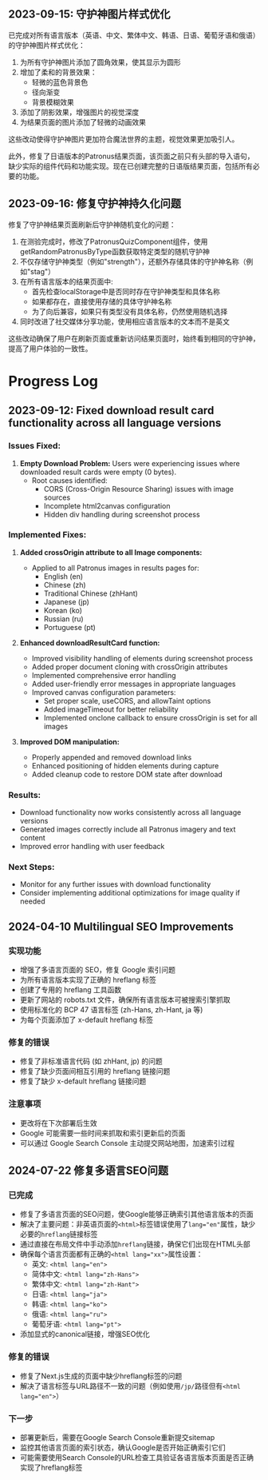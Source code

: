 ## 2023-09-15: 守护神图片样式优化

已完成对所有语言版本（英语、中文、繁体中文、韩语、日语、葡萄牙语和俄语）的守护神图片样式优化：

1. 为所有守护神图片添加了圆角效果，使其显示为圆形
2. 增加了柔和的背景效果：
   - 轻微的蓝色背景色
   - 径向渐变
   - 背景模糊效果
3. 添加了阴影效果，增强图片的视觉深度
4. 为结果页面的图片添加了轻微的动画效果

这些改动使得守护神图片更加符合魔法世界的主题，视觉效果更加吸引人。

此外，修复了日语版本的Patronus结果页面，该页面之前只有头部的导入语句，缺少实际的组件代码和功能实现。现在已创建完整的日语版结果页面，包括所有必要的功能。

## 2023-09-16: 修复守护神持久化问题

修复了守护神结果页面刷新后守护神随机变化的问题：

1. 在测验完成时，修改了PatronusQuizComponent组件，使用getRandomPatronusByType函数获取特定类型的随机守护神
2. 不仅存储守护神类型（例如"strength"），还额外存储具体的守护神名称（例如"stag"）
3. 在所有语言版本的结果页面中:
   - 首先检查localStorage中是否同时存在守护神类型和具体名称
   - 如果都存在，直接使用存储的具体守护神名称
   - 为了向后兼容，如果只有类型没有具体名称，仍然使用随机选择
4. 同时改进了社交媒体分享功能，使用相应语言版本的文本而不是英文

这些改动确保了用户在刷新页面或重新访问结果页面时，始终看到相同的守护神，提高了用户体验的一致性。

# Progress Log

## 2023-09-12: Fixed download result card functionality across all language versions

### Issues Fixed:
1. **Empty Download Problem:** Users were experiencing issues where downloaded result cards were empty (0 bytes).
   - Root causes identified:
     - CORS (Cross-Origin Resource Sharing) issues with image sources
     - Incomplete html2canvas configuration
     - Hidden div handling during screenshot process

### Implemented Fixes:
1. **Added crossOrigin attribute to all Image components:**
   - Applied to all Patronus images in results pages for:
     - English (en)
     - Chinese (zh)
     - Traditional Chinese (zhHant)
     - Japanese (jp)
     - Korean (ko)
     - Russian (ru)
     - Portuguese (pt)

2. **Enhanced downloadResultCard function:**
   - Improved visibility handling of elements during screenshot process
   - Added proper document cloning with crossOrigin attributes
   - Implemented comprehensive error handling
   - Added user-friendly error messages in appropriate languages
   - Improved canvas configuration parameters:
     - Set proper scale, useCORS, and allowTaint options
     - Added imageTimeout for better reliability
     - Implemented onclone callback to ensure crossOrigin is set for all images

3. **Improved DOM manipulation:**
   - Properly appended and removed download links
   - Enhanced positioning of hidden elements during capture
   - Added cleanup code to restore DOM state after download

### Results:
- Download functionality now works consistently across all language versions
- Generated images correctly include all Patronus imagery and text content
- Improved error handling with user feedback

### Next Steps:
- Monitor for any further issues with download functionality
- Consider implementing additional optimizations for image quality if needed

## 2024-04-10 Multilingual SEO Improvements

### 实现功能

- 增强了多语言页面的 SEO，修复 Google 索引问题
- 为所有语言版本实现了正确的 hreflang 标签
- 创建了专用的 hreflang 工具函数
- 更新了网站的 robots.txt 文件，确保所有语言版本可被搜索引擎抓取
- 使用标准化的 BCP 47 语言标签 (zh-Hans, zh-Hant, ja 等)
- 为每个页面添加了 x-default hreflang 标签

### 修复的错误

- 修复了非标准语言代码 (如 zhHant, jp) 的问题
- 修复了缺少页面间相互引用的 hreflang 链接问题
- 修复了缺少 x-default hreflang 链接问题

### 注意事项

- 更改将在下次部署后生效
- Google 可能需要一些时间来抓取和索引更新后的页面
- 可以通过 Google Search Console 主动提交网站地图，加速索引过程

## 2024-07-22 修复多语言SEO问题

### 已完成
- 修复了多语言页面的SEO问题，使Google能够正确索引其他语言版本的页面
- 解决了主要问题：非英语页面的`<html>`标签错误使用了`lang="en"`属性，缺少必要的`hreflang`链接标签
- 通过直接在布局文件中手动添加`hreflang`链接，确保它们出现在HTML头部
- 确保每个语言页面都有正确的`<html lang="xx">`属性设置：
  - 英文: `<html lang="en">`
  - 简体中文: `<html lang="zh-Hans">`
  - 繁体中文: `<html lang="zh-Hant">`
  - 日语: `<html lang="ja">`
  - 韩语: `<html lang="ko">`
  - 俄语: `<html lang="ru">`
  - 葡萄牙语: `<html lang="pt">`
- 添加显式的canonical链接，增强SEO优化

### 修复的错误
- 修复了Next.js生成的页面中缺少hreflang标签的问题
- 解决了语言标签与URL路径不一致的问题（例如使用`/jp/`路径但有`<html lang="en">`）

### 下一步
- 部署更新后，需要在Google Search Console重新提交sitemap
- 监控其他语言页面的索引状态，确认Google是否开始正确索引它们
- 可能需要使用Search Console的URL检查工具验证各语言版本页面是否正确实现了hreflang标签 